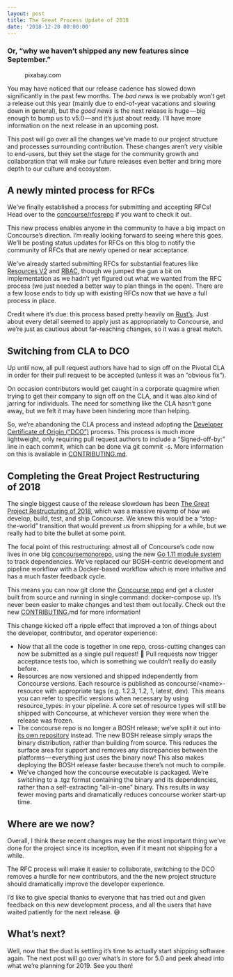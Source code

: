 ```yaml
---
layout: post
title: The Great Process Update of 2018
date: '2018-12-20 00:00:00'
---
```


### Or, “why we haven’t shipped any new features since September.”
<figure class="kg-card kg-image-card kg-card-hascaption"><img src=" __GHOST_URL__ /content/images/downloaded_images/The-Great-Process-Update-of-2018/1-Fdk1aihMwmllUR7HOBp2kg.jpeg" class="kg-image" alt loading="lazy"><figcaption>pixabay.com</figcaption></figure>

You may have noticed that our release cadence has slowed down significantly in the past few months. The _bad news_ is we probably won’t get a release out this year (mainly due to end-of-year vacations and slowing down in general), but the _good news_ is the next release is huge — big enough to bump us to v5.0 — and it’s just about ready. I’ll have more information on the next release in an upcoming post.

This post will go over all the changes we’ve made to our project structure and processes surrounding contribution. These changes aren’t very visible to end-users, but they set the stage for the community growth and collaboration that will make our future releases even better and bring more depth to our culture and ecosystem.

## A newly minted process for&nbsp;RFCs

We’ve finally established a process for submitting and accepting RFCs! Head over to the [concourse/rfcs](https://github.com/concourse/rfcs)[repo](https://github.com/concourse/rfcs) if you want to check it out.

This new process enables anyone in the community to have a big impact on Concourse’s direction. I’m really looking forward to seeing where this goes. We’ll be posting status updates for RFCs on this blog to notify the community of RFCs that are newly opened or near acceptance.

We've already started submitting RFCs for substantial features like [Resources V2](https://github.com/concourse/rfcs/pull/1) and [RBAC](https://github.com/concourse/rfcs/pull/6), though we jumped the gun a bit on implementation as we hadn’t yet figured out what we wanted from the RFC process (we just needed a better way to plan things in the open). There are a few loose ends to tidy up with existing RFCs now that we have a full process in place.

Credit where it’s due: this process based pretty heavily on [Rust’s](https://github.com/rust-lang/rfcs). Just about every detail seemed to apply just as appropriately to Concourse, and we’re just as cautious about far-reaching changes, so it was a great match.

## Switching from CLA to&nbsp;DCO

Up until now, all pull request authors have had to sign off on the Pivotal CLA in order for their pull request to be accepted (unless it was an “obvious fix”).

On occasion contributors would get caught in a corporate quagmire when trying to get their company to sign off on the CLA, and it was also kind of jarring for individuals. The need for something like the CLA hasn’t gone away, but we felt it may have been hindering more than helping.

So, we’re abandoning the CLA process and instead adopting the [Developer Certificate of Origin (“DCO”)](https://developercertificate.org) process. This process is much more lightweight, only requiring pull request authors to include a “Signed-off-by:” line in each commit, which can be done via git commit -s. More information on this is available in [CONTRIBUTING.md](https://github.com/concourse/concourse/blob/master/CONTRIBUTING.md#signing-your-work).

## Completing the Great Project Restructuring of&nbsp;2018

The single biggest cause of the release slowdown has been [The Great Project Restructuring of 2018](https://github.com/concourse/concourse/issues/2534), which was a massive revamp of how we develop, build, test, and ship Concourse. We knew this would be a “stop-the-world” transition that would prevent us from shipping for a while, but we really had to bite the bullet at some point.

The focal point of this restructuring: almost all of Concourse’s code now lives in one big [concourse](https://github.com/concourse/concourse)[monorepo](https://github.com/concourse/concourse), using the new [Go 1.11 module system](https://github.com/golang/go/wiki/Modules) to track dependencies. We’ve replaced our BOSH-centric development and pipeline workflow with a Docker-based workflow which is more intuitive and has a much faster feedback cycle.

This means you can now git clone the [Concourse repo](https://github.com/concourse/concourse) and get a cluster built from source and running in single command: docker-compose up. It’s never been easier to make changes and test them out locally. Check out the new [CONTRIBUTING.](https://github.com/concourse/concourse/blob/master/CONTRIBUTING.md)md for more information!

This change kicked off a ripple effect that improved a ton of things about the developer, contributor, and operator experience:

- Now that all the code is together in one repo, cross-cutting changes can now be submitted as a single pull request! 🎊 Pull requests now trigger acceptance tests too, which is something we couldn’t really do easily before.
- Resources are now versioned and shipped independently from Concourse versions. Each resource is published as concourse/\<name\>-resource with appropriate tags (e.g. 1.2.3, 1.2, 1, latest, dev). This means you can refer to specific versions when necessary by using resource\_types: in your pipeline. A core set of resource types will still be shipped with Concourse, at whichever version they were when the release was frozen.
- The concourse repo is no longer a BOSH release; we’ve split it out into [its own repository](https://github.com/concourse/concourse-bosh-release) instead. The new BOSH release simply wraps the binary distribution, rather than building from source. This reduces the surface area for support and removes any discrepancies between the platforms — everything just uses the binary now! This also makes deploying the BOSH release faster because there’s not much to compile.
- We’ve changed how the concourse executable is packaged. We’re switching to a&nbsp;.tgz format containing the binary and its dependencies, rather than a self-extracting “all-in-one” binary. This results in way fewer moving parts and dramatically reduces concourse worker start-up time.

## Where are we&nbsp;now?

Overall, I think these recent changes may be the most important thing we’ve done for the project since its inception, even if it meant not shipping for a while.

The RFC process will make it easier to collaborate, switching to the DCO removes a hurdle for new contributors, and the the new project structure should dramatically improve the developer experience.

I’d like to give special thanks to everyone that has tried out and given feedback on this new development process, and all the users that have waited patiently for the next release. 😅

## What’s next?

Well, now that the dust is settling it’s time to actually start shipping software again. The next post will go over what’s in store for 5.0 and peek ahead into what we’re planning for 2019. See you then!

